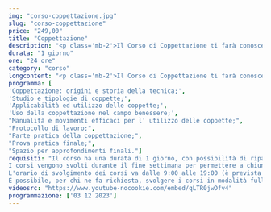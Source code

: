 ```yaml
---
img: "corso-coppettazione.jpg"
slug: "corso-coppettazione"
price: "249,00"
title: "Coppettazione"
description: "<p class='mb-2'>Il Corso di Coppettazione ti farà conoscere questa antica tecnica originaria della medicina tradizionale cinese e sempre più apprezzata in occidente, che si basa sull’uso di piccole coppette (di materiali e dimensioni variabili) che vengono applicate con precisione e criterio su determinate zone del corpo, creando un effetto ventosa.</p> <p>Al corso di Coppettazione di Tao - Scuola Nazionale di Massaggio scoprirai come usare al meglio questo strumento:</p> <ul> <li class='my-2'><b>per un beneficio generale:</b> migliora la circolazione e il sistema nervoso autonomo, depura e disintossica l’organismo, rinforza il sistema immunitario;</li> <li><b>per un beneficio locale:</b> allevia il dolore, scioglie le tensioni muscolari, tonifica la pelle e i muscoli.</li> </ul> <p class='my-2'>Imparerai sia la tecnica 'statica', con le coppette fisse sulla pelle, sia la tecnica 'dinamica', con le coppette che scivolano sulla pelle oliata.</p> <p  class='mb-2'>La coppettazione è indicata per trattare le sindromi dolorose e le sindromi depressive con forte ansia, ma anche per mobilizzare i tessuti in caso di immobilizzazione prolungata.</p> <p>La coppettazione si può usare sia nel settore estetico che terapeutico, integrando i trattamenti anticellulite, decontratturanti e del sistema linfatico o fasciale, oltre a offrire numerosi vantaggi nel campo del benessere olistico.</p>"
durata: "1 giorno"
ore: "24 ore"
category: "corso"
longcontent: "<p class='mb-2'>Il Corso di Coppettazione ti farà conoscere questa antica tecnica originaria della medicina tradizionale cinese e sempre più apprezzata in occidente, che si basa sull’uso di piccole coppette (di materiali e dimensioni variabili) che vengono applicate con precisione e criterio su determinate zone del corpo, creando un effetto ventosa.</p> <p>Al corso di Coppettazione di Tao - Scuola Nazionale di Massaggio scoprirai come usare al meglio questo strumento:</p> <ul> <li class='my-2'><b>per un beneficio generale:</b> migliora la circolazione e il sistema nervoso autonomo, depura e disintossica l’organismo, rinforza il sistema immunitario;</li> <li><b>per un beneficio locale:</b> allevia il dolore, scioglie le tensioni muscolari, tonifica la pelle e i muscoli.</li> </ul> <p class='my-2'>Imparerai sia la tecnica 'statica', con le coppette fisse sulla pelle, sia la tecnica 'dinamica', con le coppette che scivolano sulla pelle oliata.</p> <p  class='mb-2'>La coppettazione è indicata per trattare le sindromi dolorose e le sindromi depressive con forte ansia, ma anche per mobilizzare i tessuti in caso di immobilizzazione prolungata.</p> <p>La coppettazione si può usare sia nel settore estetico che terapeutico, integrando i trattamenti anticellulite, decontratturanti e del sistema linfatico o fasciale, oltre a offrire numerosi vantaggi nel campo del benessere olistico.</p>"
programma: [
'Coppettazione: origini e storia della tecnica;',
'Studio e tipologie di coppette;',
'Applicabilità ed utilizzo delle coppette;',
'Uso della coppettazione nel campo benessere;',
"Manualità e movimenti efficaci per l' utilizzo delle coppette;",
"Protocollo di lavoro;",
"Parte pratica della coppettazione;",
"Prova pratica finale;",
"Spazio per approfondimenti finali."]
requisiti: "Il corso ha una durata di 1 giorno, con possibilità di ripasso dello stesso in modo del tutto gratuito.
I corsi vengono svolti durante il fine settimana per permettere a chiunque, anche a chi ha già un'occupazione, di poter frequentare.
L'orario di svolgimento dei corsi va dalle 9:00 alle 19:00 (è prevista la pausa pranzo).
È possibile, per chi ne fa richiesta, svolgere i corsi in modalità full immersion (modalità consigliata solo a chi ha poco tempo a disposizione ed ha già dimestichezza con le tecniche di massaggio)."
videosrc: "https://www.youtube-nocookie.com/embed/qLTR0jwDfv4"
programmazione: ['03 12 2023']    
---
```


